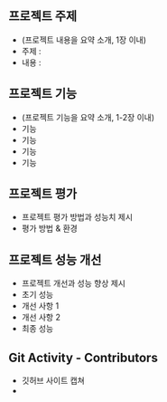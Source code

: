 ## 프로젝트 주제
- (프로젝트 내용을 요약 소개, 1장 이내)
- 주제 :
- 내용 : 

## 프로젝트 기능
- (프로젝트 기능을 요약 소개, 1-2장 이내)
- 기능
- 기능
- 기능
- 기능

## 프로젝트 평가
- 프로젝트 평가 방법과 성능치 제시
- 평가 방법 & 환경

## 프로젝트 성능 개선
- 프로젝트 개선과 성능 향상 제시
- 초기 성능
- 개선 사항 1
- 개선 사항 2
- 최종 성능

## Git Activity - Contributors
- 깃허브 사이트 캡쳐
- 
